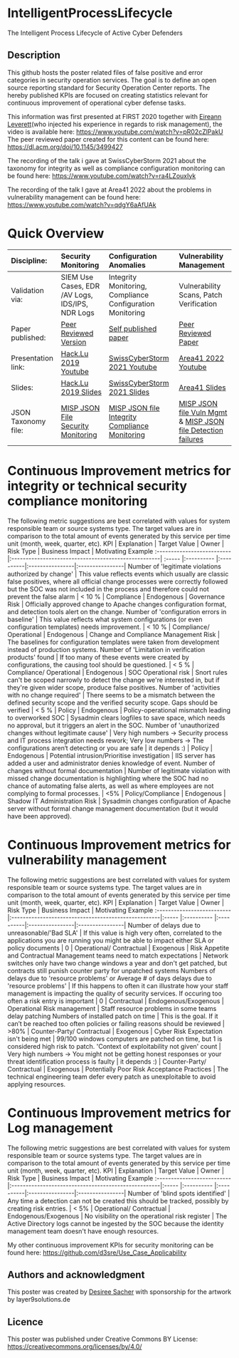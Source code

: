 # IntelligentProcessLifecycle
The Intelligent Process Lifecycle of Active Cyber Defenders

## Description
This github hosts the poster related files of false positive and error categories in security operation services. The goal is to define an open source reporting standard for Security Operation Center reports. The hereby published KPIs are focused on creating statistics relevant for continuous improvement of operational cyber defense tasks.

This information was first presented at FIRST 2020 together with [Eireann Leverett](https://github.com/blackswanburst)(who injected his experience in regards to risk management), the video is available here: https://www.youtube.com/watch?v=pR02cZlPakU
The peer reviewed paper created for this content can be found here: https://dl.acm.org/doi/10.1145/3499427

The recording of the talk i gave at SwissCyberStorm 2021 about the taxonomy for integrity as well as compliance configuration monitoring can be found here: https://www.youtube.com/watch?v=ra4LZouxIyk

The recording of the talk I gave at Area41 2022 about the problems in vulnerability management can be found here: https://www.youtube.com/watch?v=qdgY6aAfUAk

# Quick Overview
Discipline: | Security Monitoring | Configuration Anomalies | Vulnerability Management
:-------------------------- | :--------------------------  |:----------------------------------------------------| :----- |
Validation via: | SIEM Use Cases, EDR /AV Logs, IDS/IPS, NDR Logs | Integrity Monitoring, Compliance Configuration Monitoring | Vulnerability Scans, Patch Verification
Paper published: | [Peer Reviewed Version](https://dl.acm.org/doi/10.1145/3370084) | [Self published paper](https://github.com/d3sre/IntelligentProcessLifecycle/blob/main/ComplianceIntegrityTaxonomyPaper-v1.1.pdf) | [Peer Reviewed Paper](https://dl.acm.org/doi/10.1145/3499427)
Presentation link: | [Hack.Lu 2019 Youtube](https://www.youtube.com/watch?v=NifSKzogSrI) | [SwissCyberStorm 2021 Youtube](https://www.youtube.com/watch?v=ra4LZouxIyk) | [Area41 2022 Youtube](https://www.youtube.com/watch?v=qdgY6aAfUAk)
Slides: | [Hack.Lu 2019 Slides](https://github.com/d3sre/Use_Case_Applicability/blob/master/Hack.lu-FingerpointingPresentation.pdf) | [SwissCyberStorm 2021 Slides](https://github.com/d3sre/IntelligentProcessLifecycle/blob/main/SCS-CIDailySOCOperations-public.pdf) | [Area41 Slides](https://github.com/d3sre/IntelligentProcessLifecycle/blob/main/IntelligentProcessLifecycle-Extended-Area41-public.pdf)
JSON Taxonomy file: | [MISP JSON File Security Monitoring](https://github.com/d3sre/Use_Case_Applicability/blob/master/machinetag.json) | [MISP JSON file Integrity Compliance Monitoring](https://github.com/d3sre/IntelligentProcessLifecycle/blob/main/ResolutionCategories-IntegrityComplianceMonitoring.json) | [MISP JSON file Vuln Mgmt](https://github.com/d3sre/IntelligentProcessLifecycle/blob/main/ResolutionCategories-VulnerabilityDetectionErrors.json) & [MISP JSON file Detection failures](https://github.com/d3sre/IntelligentProcessLifecycle/blob/main/ResolutionCategories-DetectionFailureReason.json)


# Continuous Improvement metrics for integrity or technical security compliance monitoring
The following metric suggestions are best correlated with values for system responsible team or source systems type. The target values are in comparison to the total amount of events generated by this service per time unit (month, week, quarter, etc).
KPI | Explanation | Target Value | Owner | Risk Type | Business Impact | Motivating Example
 :-------------------------- |:----------------------------------------------------| :----- |:---------- |:----------|:----------------|:----------------|
 Number of 'legitimate violations authorized by change' | This value reflects events which usually are classic false positives, where all official change processes were correctly followed but the SOC was not included in the process and therefore could not prevent the false alarm | < 10 % | Compliance | Endogenous | Governance Risk | Officially approved change to Apache changes configuration format, and detection tools alert on the change.
 Number of 'configuration errors in baseline' | This value reflects what system configurations (or even configuration templates) needs improvement. | < 10 % | Compliance/ Operational | Endogenous | Change and Compliance Management Risk | The baselines for configuration templates were taken from development instead of production systems.
 Number of 'Limitation in verification products' found | If too many of these events were created by configurations, the causing tool should be questioned. | < 5 % | Compliance/ Operational | Endogenous |  SOC Operational risk | Snort rules can't be scoped narrowly to detect the change we're interested in, but if they're given wider scope, produce false positives.
 Number of 'activities with no change required' | There seems to be a mismatch between the defined security scope and the verified security scope. Gaps should be verified | < 5 % | Policy | Endogenous | Policy-operational mismatch leading to overworked SOC | Sysadmin clears logfiles to save space, which needs no approval, but it triggers an alert in the SOC.
Number of 'unauthorized changes without legitimate cause' | Very high numbers → Security process and IT process integration needs rework; Very low numbers → The configurations aren‘t detecting or you are safe | it depends :) | Policy | Endogenous | Potential intrusion/Prioritise investigation | IIS server has added a user and administrator denies knowledge of event.
Number of changes without formal documentation | Number of legitimate violation with missed change documentation is highlighting where the SOC had no chance of automating false alerts, as well as where employees are not complying to formal processes. | <5% | Policy/Compliance | Endogenous | Shadow IT Administration Risk | Sysadmin changes configuration of Apache server without formal change management documentation (but it would have been approved).    

# Continuous Improvement metrics for vulnerability management
The following metric suggestions are best correlated with values for system responsible team or source systems type. The target values are in comparison to the total amount of events generated by this service per time unit (month, week, quarter, etc).
KPI | Explanation | Target Value | Owner | Risk Type | Business Impact | Motivating Example
 :-------------------------- |:----------------------------------------------------|:----- |:---------- |:----------|:----------------|:----------------|
Number of delays due to unreasonable/'Bad SLA' | If this value is high very often, correlated to the applications you are running you might be able to impact either SLA or policy documents | 0 | Operational/ Contractual | Exogenous | Risk Appetite and Contractual Management teams need to match expectations | Network switches only have two change windows a year and don't get patched, but contracts still punish counter party for unpatched systems
Numbers of delays due to 'resource problems' or Average # of days delays due to 'resource problems' | If this happens to often it can illustrate how your staff management is impacting the quality of security services. If occuring too often a risk entry is important | 0 | Contractual | Endogenous/Exogenous | Operational Risk management | Staff resource problems in some teams delay patching
Numbers of installed patch on time | This is the goal. If it can’t be reached too often policies or failing reasons should be reviewed | >80% | Counter-Party/ Contractual | Exogenous | Cyber Risk Expectation isn't being met | 99/100 windows computers are patched on time, but 1 is considered high risk to patch.
'Context of exploitability not given' count | Very high numbers → You might not be getting honest responses or your threat identification process is faulty | it depends :) | Counter-Party/ Contractual | Exogenous | Potentially Poor Risk Acceptance Practices | The technical engineering team defer every patch as unexploitable to avoid applying resources.

# Continuous Improvement metrics for Log management
The following metric suggestions are best correlated with values for system responsible team or source systems type. The target values are in comparison to the total amount of events generated by this service per time unit (month, week, quarter, etc).
KPI | Explanation | Target Value | Owner | Risk Type | Business Impact | Motivating Example
 :-------------------------- |:----------------------------------------------------|:----- |:---------- |:----------|:----------------|:----------------|
Number of 'blind spots identified' | Any time a detection can not be created this should be tracked, possibly by creating risk entries. | < 5% | Operational/ Contractual | Endogenous/Exogenous | No visibility on the operational risk register | The Active Directory logs cannot be ingested by the SOC because the identity management team doesn't have enough resources.



My other continuous improvement KPIs for security monitoring can be found here: https://github.com/d3sre/Use_Case_Applicability 


## Authors and acknowledgment
This poster was created by [Desiree Sacher](http://www.twitter.com/d3sre) with sponsorship for the artwork by layer9solutions.de


## Licence
This poster was published under Creative Commons BY License: https://creativecommons.org/licenses/by/4.0/


